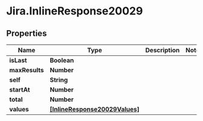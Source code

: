 # Jira.InlineResponse20029

## Properties

Name | Type | Description | Notes
------------ | ------------- | ------------- | -------------
**isLast** | **Boolean** |  | 
**maxResults** | **Number** |  | 
**self** | **String** |  | 
**startAt** | **Number** |  | 
**total** | **Number** |  | 
**values** | [**[InlineResponse20029Values]**](InlineResponse20029Values.md) |  | 


